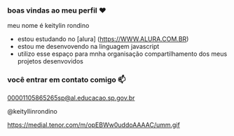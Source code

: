 ### boas vindas ao meu perfil ❤

meu nome é keitylin rondino 

- estou estudando no [alura] (https://WWW.ALURA.COM.BR)
- estou me desenvovendo na linguagem javascript
- utilizo esse espaço para mnha organisação compartilhamento dos meus projetos desenvovidos

### você entrar em contato comigo 📫 

00001105865265sp@al.educacao.sp.gov.br

@keityllinrondino

https://medial.tenor.com/m/opEBWw0uddoAAAAC/umm.gif







































